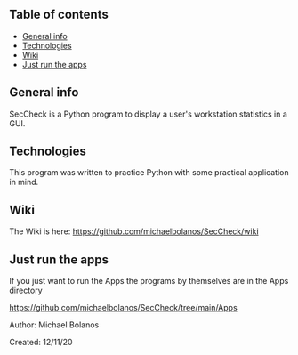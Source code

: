 ## Table of contents
* [General info](#general-info)
* [Technologies](#technologies)
* [Wiki](#wiki)
* [Just run the apps](#just-run-the-apps)

## General info
SecCheck is a Python program to display a user's workstation statistics in a GUI.


## Technologies
This program was written to practice Python with some practical application in mind.


## Wiki
The Wiki is here:  https://github.com/michaelbolanos/SecCheck/wiki


## Just run the apps
If you just want to run the Apps the programs by themselves are in the Apps directory

https://github.com/michaelbolanos/SecCheck/tree/main/Apps




Author:   Michael Bolanos

Created:  12/11/20
